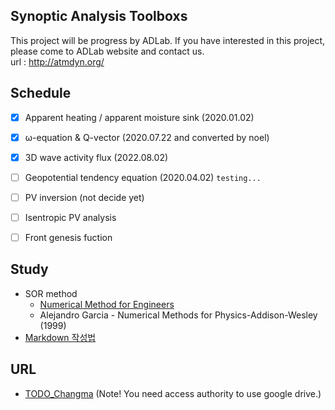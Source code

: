 ## Synoptic Analysis Toolboxs
This project will be progress by ADLab.
If you have interested in this project, please come to ADLab website and contact us.  
url : http://atmdyn.org/  
  
  
## Schedule
- [x] Apparent heating / apparent moisture sink (2020.01.02)
- [x] ω-equation & Q-vector (2020.07.22 and converted by noel)
- [x] 3D wave activity flux (2022.08.02)
- [ ] Geopotential tendency equation (2020.04.02) `testing...`
- [ ] PV inversion (not decide yet)
- [ ] Isentropic PV analysis
- [ ] Front genesis fuction  
  
  
## Study
- SOR method
  - [Numerical Method for Engineers](http://folk.ntnu.no/leifh/teaching/tkt4140/._main057.html#kap:73)  
  - Alejandro Garcia - Numerical Methods for Physics-Addison-Wesley (1999)
- [Markdown 작성법](https://github.com/zeuseyera/Markdown_TongDal-kr)   


## URL
* [TODO_Changma](https://drive.google.com/drive/u/0/folders/14HScTlTFAByKM-FAIETzkwn_0soplBWi)
(Note! You need access authority to use google drive.)  

  
